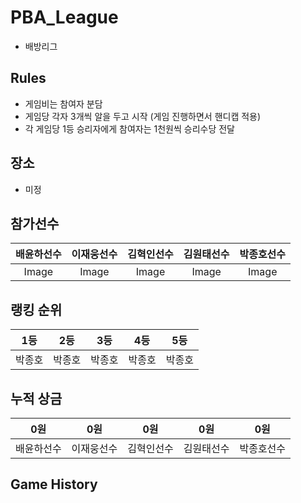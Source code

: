 # PBA_League
- 배방리그

## Rules
- 게임비는 참여자 분담
- 게임당 각자 3개씩 알을 두고 시작 (게임 진행하면서 핸디캡 적용)
- 각 게임당 1등 승리자에게 참여자는 1천원씩 승리수당 전달

## 장소
- 미정

## 참가선수

|배윤하선수|이재웅선수|김혁인선수|김원태선수|박종호선수|
|:-----:|:-----:|:-----:|:-----:|:-----:|
| Image | Image | Image | Image | Image |

## 랭킹 순위
| 1등 | 2등 | 3등 | 4등 | 5등 |
|:-----:|:-----:|:-----:|:-----:|:-----:|
| 박종호 | 박종호 | 박종호 | 박종호 | 박종호 |

## 누적 상금
| 0원 | 0원 | 0원 | 0원 | 0원 |
|:-----:|:-----:|:-----:|:-----:|:-----:|
| 배윤하선수 | 이재웅선수 | 김혁인선수 | 김원태선수 | 박종호선수 |

## Game History 

